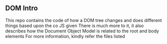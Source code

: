 ## DOM Intro
This repo contains the code of how a DOM tree changes and does different things based upon the co JS given
There is much more to it, it also describes how the Document Object Model is related to the root and body elements
For more information, kindly refer the files listed
